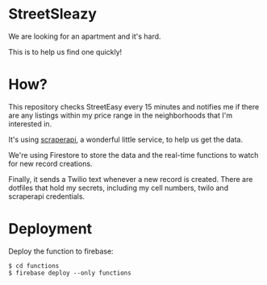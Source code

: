 # StreetSleazy

We are looking for an apartment and it's hard.

This is to help us find one quickly!

# How?

This repository checks StreetEasy every 15 minutes and notifies me if there are any listings within my price range in the neighborhoods that I'm interested in.

It's using <a href="https://www.scraperapi.com/">scraperapi</a>, a wonderful little service, to help us get the data.

We're using Firestore to store the data and the real-time functions to watch for new record creations.

Finally, it sends a Twilio text whenever a new record is created. There are dotfiles that hold my secrets, including my cell numbers, twilo and scraperapi credentials.

# Deployment

Deploy the function to firebase:

```
$ cd functions
$ firebase deploy --only functions
```
